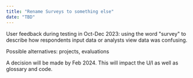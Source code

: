 ```yaml
---
title: "Rename Surveys to something else"
date: "TBD"
---
```


User feedback during testing in Oct-Dec 2023: using the word "survey" to describe how respondents input data or analysts view data was confusing.

Possible alternatives: projects, evaluations

A decision will be made by Feb 2024. This will impact the U/I as well as glossary and code.

